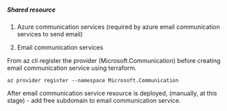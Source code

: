 ##### Shared resource

1. Azure communication services (required by azure email communication services to send email)

2. Email communication services

From az cli register the provider (Microsoft.Communication) before creating email communication service using terraform.

`az provider register --namespace Microsoft.Communication`

After email communication service resource is deployed,
(manually, at this stage) - add free subdomain to email communication service.
